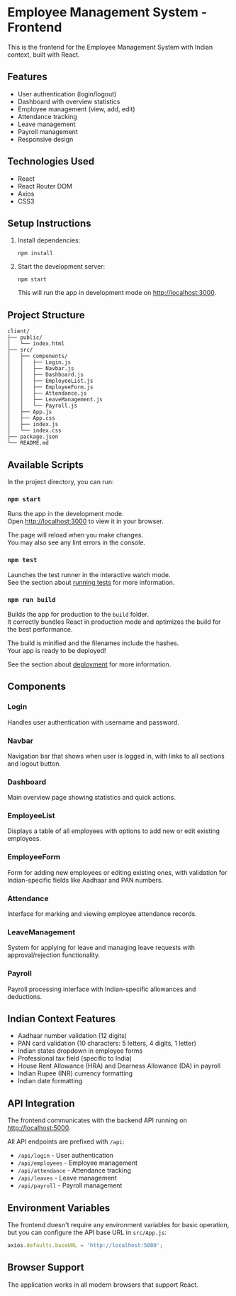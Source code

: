 # Employee Management System - Frontend

This is the frontend for the Employee Management System with Indian context, built with React.

## Features

- User authentication (login/logout)
- Dashboard with overview statistics
- Employee management (view, add, edit)
- Attendance tracking
- Leave management
- Payroll management
- Responsive design

## Technologies Used

- React
- React Router DOM
- Axios
- CSS3

## Setup Instructions

1. Install dependencies:
   ```
   npm install
   ```

2. Start the development server:
   ```
   npm start
   ```

   This will run the app in development mode on [http://localhost:3000](http://localhost:3000).

## Project Structure

```
client/
├── public/
│   └── index.html
├── src/
│   ├── components/
│   │   ├── Login.js
│   │   ├── Navbar.js
│   │   ├── Dashboard.js
│   │   ├── EmployeeList.js
│   │   ├── EmployeeForm.js
│   │   ├── Attendance.js
│   │   ├── LeaveManagement.js
│   │   └── Payroll.js
│   ├── App.js
│   ├── App.css
│   ├── index.js
│   └── index.css
├── package.json
└── README.md
```

## Available Scripts

In the project directory, you can run:

### `npm start`

Runs the app in the development mode.\
Open [http://localhost:3000](http://localhost:3000) to view it in your browser.

The page will reload when you make changes.\
You may also see any lint errors in the console.

### `npm test`

Launches the test runner in the interactive watch mode.\
See the section about [running tests](https://facebook.github.io/create-react-app/docs/running-tests) for more information.

### `npm run build`

Builds the app for production to the `build` folder.\
It correctly bundles React in production mode and optimizes the build for the best performance.

The build is minified and the filenames include the hashes.\
Your app is ready to be deployed!

See the section about [deployment](https://facebook.github.io/create-react-app/docs/deployment) for more information.

## Components

### Login
Handles user authentication with username and password.

### Navbar
Navigation bar that shows when user is logged in, with links to all sections and logout button.

### Dashboard
Main overview page showing statistics and quick actions.

### EmployeeList
Displays a table of all employees with options to add new or edit existing employees.

### EmployeeForm
Form for adding new employees or editing existing ones, with validation for Indian-specific fields like Aadhaar and PAN numbers.

### Attendance
Interface for marking and viewing employee attendance records.

### LeaveManagement
System for applying for leave and managing leave requests with approval/rejection functionality.

### Payroll
Payroll processing interface with Indian-specific allowances and deductions.

## Indian Context Features

- Aadhaar number validation (12 digits)
- PAN card validation (10 characters: 5 letters, 4 digits, 1 letter)
- Indian states dropdown in employee forms
- Professional tax field (specific to India)
- House Rent Allowance (HRA) and Dearness Allowance (DA) in payroll
- Indian Rupee (INR) currency formatting
- Indian date formatting

## API Integration

The frontend communicates with the backend API running on [http://localhost:5000](http://localhost:5000).

All API endpoints are prefixed with `/api`:
- `/api/login` - User authentication
- `/api/employees` - Employee management
- `/api/attendance` - Attendance tracking
- `/api/leaves` - Leave management
- `/api/payroll` - Payroll management

## Environment Variables

The frontend doesn't require any environment variables for basic operation, but you can configure the API base URL in `src/App.js`:

```javascript
axios.defaults.baseURL = 'http://localhost:5000';
```

## Browser Support

The application works in all modern browsers that support React.
